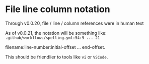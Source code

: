 # File line column notation

Through v0.0.20, file / line / column references were in human text

As of v0.0.21, the notation will be something like: `.github/workflows/spelling.yml:54:9 ... 21`

filename:line-number:initial-offset ... end-offset.

This should be friendlier to tools like `vi` or `VSCode`.
